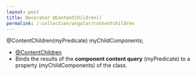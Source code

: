 ```yaml
---
layout: post
title: Decorator @ContentChildren()
permalink: /:collection/angular/contentchildren
---
```


@ContentChildren(myPredicate) myChildComponents;
* [@ContentChildren](https://angular.io/api/core/ContentChildren)
* Binds the results of the **component content query** (myPredicate) to a property (myChildComponents) of the class.
